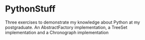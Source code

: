 PythonStuff
===========

Three exercises to demonstrate my knowledge about Python at my postgraduate. An AbstractFactory implementation, a TreeSet implementation and a Chronograph implementation
